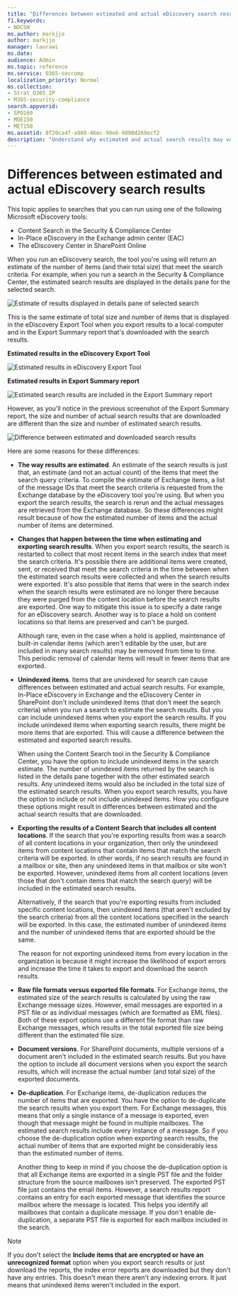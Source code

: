```yaml
---
title: "Differences between estimated and actual eDiscovery search results"
f1.keywords:
- NOCSH
ms.author: markjjo
author: markjjo
manager: laurawi
ms.date: 
audience: Admin
ms.topic: reference
ms.service: O365-seccomp
localization_priority: Normal
ms.collection: 
- Strat_O365_IP
- M365-security-compliance
search.appverid:
- SPO160
- MOE150
- MET150
ms.assetid: 8f20ca4f-a908-46ec-99e6-9890d269ecf2
description: "Understand why estimated and actual search results may vary in searches run with eDiscovery tools in Office 365."
---
```


# Differences between estimated and actual eDiscovery search results

This topic applies to searches that you can run using one of the following Microsoft eDiscovery tools: 

- Content Search in the Security & Compliance Center  <br/>  
- In-Place eDiscovery in the Exchange admin center (EAC)  <br/>  
- The eDiscovery Center in SharePoint Online  <br/> 
   
When you run an eDiscovery search, the tool you're using will return an estimate of the number of items (and their total size) that meet the search criteria. For example, when you run a search in the Security & Compliance Center, the estimated search results are displayed in the details pane for the selected search.
  
![Estimate of results displayed in details pane of selected search](../media/74e4ce83-40be-41a9-b60f-5ad447e79fe4.png)
  
This is the same estimate of total size and number of items that is displayed in the eDiscovery Export Tool when you export results to a local computer and in the Export Summary report that's downloaded with the search results.
  
**Estimated results in the eDiscovery Export Tool**

![Estimated results in eDiscovery Export Tool](../media/d34312a5-0ee6-49aa-9460-7ea0015a6e66.png)
  
**Estimated results in Export Summary report**

![Estimated search results are included in the Export Summary report](../media/44b579da-86c2-4f33-81b5-84d604003eda.png)
  
However, as you'll notice in the previous screenshot of the Export Summary report, the size and number of actual search results that are downloaded are different than the size and number of estimated search results.
  
![Difference between estimated and downloaded search results](../media/84aef318-230f-430d-9d9e-02f21342d364.png)
  
Here are some reasons for these differences:
  
- **The way results are estimated**. An estimate of the search results is just that, an estimate (and not an actual count) of the items that meet the search query criteria. To compile the estimate of Exchange items, a list of the message IDs that meet the search criteria is requested from the Exchange database by the eDiscovery tool you're using. But when you export the search results, the search is rerun and the actual messages are retrieved from the Exchange database. So these differences might result because of how the estimated number of items and the actual number of items are determined.

- **Changes that happen between the time when estimating and exporting search results**. When you export search results, the search is restarted to collect that most recent items in the search index that meet the search criteria. It's possible there are additional items were created, sent, or received that meet the search criteria in the time between when the estimated search results were collected and when the search results were exported. It's also possible that items that were in the search index when the search results were estimated are no longer there because they were purged from the content location before the search results are exported. One way to mitigate this issue is to specify a date range for an eDiscovery search. Another way is to place a hold on content locations so that items are preserved and can't be purged. 

   Although rare, even in the case when a hold is applied, maintenance of built-in calendar items (which aren't editable by the user, but are included in many search results) may be removed from time to time. This periodic removal of calendar items will result in fewer items that are exported.

- **Unindexed items**. Items that are unindexed for search can cause differences between estimated and actual search results. For example, In-Place eDiscovery in Exchange and the eDiscovery Center in SharePoint don't include unindexed items (that don't meet the search criteria) when you run a search to estimate the search results. But you can include unindexed items when you export the search results. If you include unindexed items when exporting search results, there might be more items that are exported. This will cause a difference between the estimated and exported search results.

    When using the Content Search tool in the Security & Compliance Center, you have the option to include unindexed items in the search estimate. The number of unindexed items returned by the search is listed in the details pane together with the other estimated search results. Any unindexed items would also be included in the total size of the estimated search results. When you export search results, you have the option to include or not include unindexed items. How you configure these options might result in differences between estimated and the actual search results that are downloaded.

- **Exporting the results of a Content Search that includes all content locations**. If the search that you're exporting results from was a search of all content locations in your organization, then only the unindexed items from content locations that contain items that match the search criteria will be exported. In other words, if no search results are found in a mailbox or site, then any unindexed items in that mailbox or site won't be exported. However, unindexed items from all content locations (even those that don't contain items that match the search query) will be included in the estimated search results.

    Alternatively, if the search that you're exporting results from included specific content locations, then unindexed items (that aren't excluded by the search criteria) from all the content locations specified in the search will be exported. In this case, the estimated number of unindexed items and the number of unindexed items that are exported should be the same.

    The reason for not exporting unindexed items from every location in the organization is because it might increase the likelihood of export errors and increase the time it takes to export and download the search results.

- **Raw file formats versus exported file formats**. For Exchange items, the estimated size of the search results is calculated by using the raw Exchange message sizes. However, email messages are exported in a PST file or as individual messages (which are formatted as EML files). Both of these export options use a different file format than raw Exchange messages, which results in the total exported file size being different than the estimated file size.

- **Document versions**. For SharePoint documents, multiple versions of a document aren't included in the estimated search results. But you have the option to include all document versions when you export the search results, which will increase the actual number (and total size) of the exported documents. 

- **De-duplication**. For Exchange items, de-duplication reduces the number of items that are exported. You have the option to de-duplicate the search results when you export them. For Exchange messages, this means that only a single instance of a message is exported, even though that message might be found in multiple mailboxes. The estimated search results include every instance of a message. So if you choose the de-duplication option when exporting search results, the actual number of items that are exported might be considerably less than the estimated number of items.

    Another thing to keep in mind if you choose the de-duplication option is that all Exchange items are exported in a single PST file and the folder structure from the source mailboxes isn't preserved. The exported PST file just contains the email items. However, a search results report contains an entry for each exported message that identifies the source mailbox where the message is located. This helps you identify all mailboxes that contain a duplicate message. If you don't enable de-duplication, a separate PST file is exported for each mailbox included in the search. 
 
> [!NOTE]
> If you don't select the **Include items that are encrypted or have an unrecognized format** option when you export search results or just download the reports, the index error reports are downloaded but they don't have any entries. This doesn't mean there aren't any indexing errors. It just means that unindexed items weren't included in the export. 
